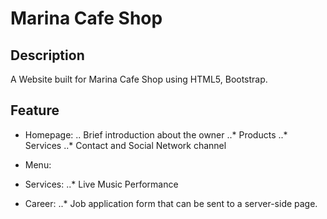 # Marina Cafe Shop


## Description
A Website built for Marina Cafe Shop using HTML5, Bootstrap.


## Feature
* Homepage:
.. Brief introduction about the owner
..* Products
..* Services
..* Contact and Social Network channel


* Menu:


* Services:
..* Live Music Performance


* Career:
..* Job application form that can be sent to a server-side page.


